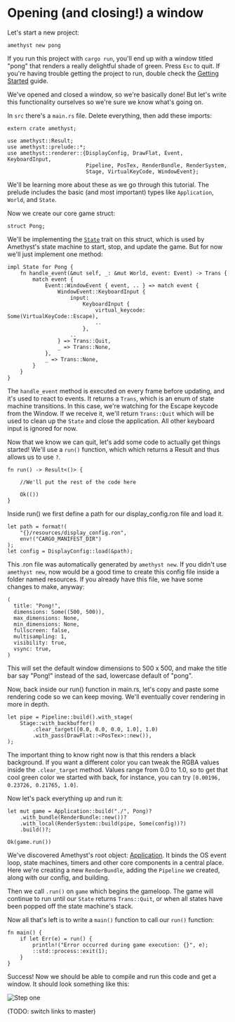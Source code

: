 # Opening (and closing!) a window

Let's start a new project:

`amethyst new pong`

If you run this project with `cargo run`, you'll end up with a window titled 
"pong" that renders a really delightful shade of green. Press `Esc` to quit. If 
you're having trouble getting the project to run, double check the 
[Getting Started][gs] guide.

We've opened and closed a window, so we're basically done! But let's write this 
functionality ourselves so we're sure we know what's going on.

In `src` there's a `main.rs` file. Delete everything, then add these imports:

```rust,ignore
extern crate amethyst;

use amethyst::Result;
use amethyst::prelude::*;
use amethyst::renderer::{DisplayConfig, DrawFlat, Event, KeyboardInput,
                         Pipeline, PosTex, RenderBundle, RenderSystem,
                         Stage, VirtualKeyCode, WindowEvent};
```

We'll be learning more about these as we go through this tutorial. The prelude 
includes the basic (and most important) types like `Application`, `World`, and 
`State`.

Now we create our core game struct:

```rust,ignore
struct Pong; 
```

We'll be implementing the [`State`][st] trait on this struct, which is used by 
Amethyst's state machine to start, stop, and update the game. But for now we'll 
just implement one method: 

```rust,ignore
impl State for Pong {
    fn handle_event(&mut self, _: &mut World, event: Event) -> Trans {
        match event {
            Event::WindowEvent { event, .. } => match event {
                WindowEvent::KeyboardInput {
                    input:
                        KeyboardInput {
                            virtual_keycode: Some(VirtualKeyCode::Escape),
                            ..
                        },
                    ..
                } => Trans::Quit,
                _ => Trans::None,
            },
            _ => Trans::None,
        }
    }
}
```

The `handle_event` method is executed on every frame before updating, and it's 
used to react to events. It returns a `Trans`, which is an enum of state machine 
transitions. In this case, we're watching for the Escape keycode from the 
Window. If we receive it, we'll return `Trans::Quit` which will be used to clean 
up the `State` and close the application. All other keyboard input is ignored 
for now.

Now that we know we can quit, let's add some code to actually get things 
started! We'll use a `run()` function, which which returns a Result and thus 
allows us to use `?`.

```rust,ignore
fn run() -> Result<()> {

    //We'll put the rest of the code here

    Ok(())
}
```

Inside run() we first define a path for our display_config.ron file and load it.

```rust,ignore
let path = format!(
    "{}/resources/display_config.ron",
    env!("CARGO_MANIFEST_DIR")
);
let config = DisplayConfig::load(&path);
```

This .ron file was automatically generated by `amethyst new`. If you didn't use 
`amethyst new`, now would be a good time to create this config file inside a 
folder named resources. If you already have this file, we have some changes to 
make, anyway:

```rust,ignore
(
  title: "Pong!",
  dimensions: Some((500, 500)),
  max_dimensions: None,
  min_dimensions: None,
  fullscreen: false,
  multisampling: 1,
  visibility: true,
  vsync: true,
)
```

This will set the default window dimensions to 500 x 500, and make the title bar 
say "Pong!" instead of the sad, lowercase default of "pong".

Now, back inside our run() function in main.rs, let's copy and paste some 
rendering code so we can keep moving. We'll eventually cover rendering in more 
in depth.

```rust,ignore
let pipe = Pipeline::build().with_stage(
    Stage::with_backbuffer()
        .clear_target([0.0, 0.0, 0.0, 1.0], 1.0)
        .with_pass(DrawFlat::<PosTex>::new()),
);
```

The important thing to know right now is that this renders a black background. 
If you want a different color you can tweak the RGBA values inside the 
`.clear_target` method. Values range from 0.0 to 1.0, so to get that cool green 
color we started with back, for instance, you can try 
`[0.00196, 0.23726, 0.21765, 1.0]`.

Now let's pack everything up and run it:

```rust,ignore
let mut game = Application::build("./", Pong)?
    .with_bundle(RenderBundle::new())?
    .with_local(RenderSystem::build(pipe, Some(config))?)
    .build()?;

Ok(game.run())
```

We've discovered Amethyst's root object: [Application][ap]. It binds the OS 
event loop, state machines, timers and other core components in a central place. 
Here we're creating a new `RenderBundle`, adding the `Pipeline` we created, 
along with our config, and building.

Then we call `.run()` on `game` which begins the gameloop. The game will 
continue to run until our `State` returns `Trans::Quit`, or when all states have 
been popped off the state machine's stack.

Now all that's left is to write a `main()` function to call our `run()` 
function:

```rust,ignore
fn main() {
    if let Err(e) = run() {
        println!("Error occurred during game execution: {}", e);
        ::std::process::exit(1);
    }
}
```

Success! Now we should be able to compile and run this code and get a window. 
It should look something like this:

![Step one](./images/pong_tutorial/pong_01.png)

(TODO: switch links to master)

[st]: https://www.amethyst.rs/doc/develop/doc/amethyst/trait.State.html
[ap]: https://www.amethyst.rs/doc/develop/doc/amethyst/struct.Application.html
[gs]: ./getting_started.html